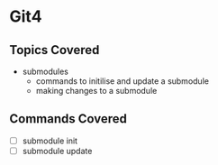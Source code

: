 # Git4

## Topics Covered

- submodules
  - commands to initilise and update a submodule
  - making changes to a submodule

## Commands Covered

- [ ] submodule init
- [ ] submodule update
